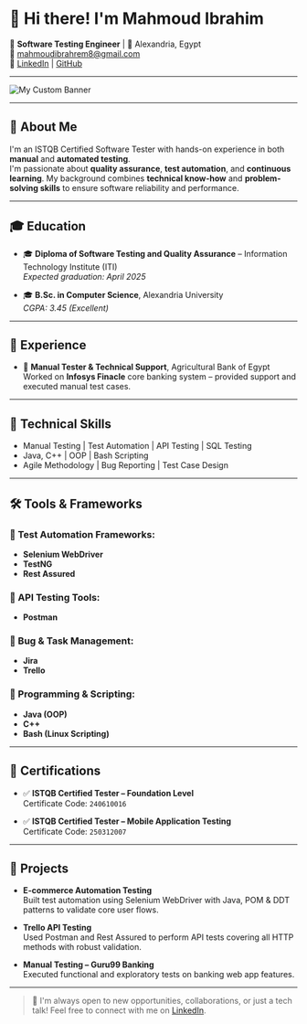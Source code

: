 # 👋 Hi there! I'm Mahmoud Ibrahim

🎯 **Software Testing Engineer** | 📍 Alexandria, Egypt  
📧 [mahmoudibrahrem8@gmail.com](mailto:mahmoudibrahrem8@gmail.com)  
🔗 [LinkedIn](https://www.linkedin.com/in/mahmoud-ibrahim-498418234) | [GitHub](https://github.com/MahmoudIbrahim99)

---

![My Custom Banner](assets/28defef5-61bd-4232-8f7a-4cbf828d66a5.png)

---

## 🧪 About Me

I'm an ISTQB Certified Software Tester with hands-on experience in both **manual** and **automated testing**.  
I'm passionate about **quality assurance**, **test automation**, and **continuous learning**. My background combines **technical know-how** and **problem-solving skills** to ensure software reliability and performance.

---

## 🎓 Education

- 🎓 **Diploma of Software Testing and Quality Assurance** – Information Technology Institute (ITI)  
  _Expected graduation: April 2025_
  
- 🎓 **B.Sc. in Computer Science**, Alexandria University  
  _CGPA: 3.45 (Excellent)_

---

## 💼 Experience

- 🏦 **Manual Tester & Technical Support**, Agricultural Bank of Egypt  
  Worked on **Infosys Finacle** core banking system – provided support and executed manual test cases.

---

## 🧰 Technical Skills

- Manual Testing | Test Automation | API Testing | SQL Testing  
- Java, C++ | OOP | Bash Scripting  
- Agile Methodology | Bug Reporting | Test Case Design

---

## 🛠️ Tools & Frameworks

### 🔹 Test Automation Frameworks:
- **Selenium WebDriver**
- **TestNG**
- **Rest Assured**

### 🔹 API Testing Tools:
- **Postman**

### 🔹 Bug & Task Management:
- **Jira**
- **Trello**

### 🔹 Programming & Scripting:
- **Java (OOP)**
- **C++**
- **Bash (Linux Scripting)**

---

## 📱 Certifications

- ✅ **ISTQB Certified Tester – Foundation Level**  
  Certificate Code: `240610016`

- ✅ **ISTQB Certified Tester – Mobile Application Testing**  
  Certificate Code: `250312007`

---

## 🚀 Projects

- **E-commerce Automation Testing**  
  Built test automation using Selenium WebDriver with Java, POM & DDT patterns to validate core user flows.

- **Trello API Testing**  
  Used Postman and Rest Assured to perform API tests covering all HTTP methods with robust validation.

- **Manual Testing – Guru99 Banking**  
  Executed functional and exploratory tests on banking web app features.

---

> 🧠 I'm always open to new opportunities, collaborations, or just a tech talk! Feel free to connect with me on [LinkedIn](https://www.linkedin.com/in/mahmoud-ibrahim-498418234).
